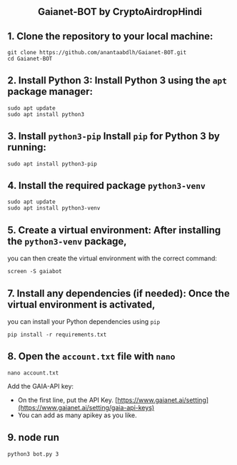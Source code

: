 # <h2 align=center>Gaianet-BOT by CryptoAirdropHindi</h2>


## 1. Clone the repository to your local machine:
```
git clone https://github.com/anantaabdlh/Gaianet-BOT.git
cd Gaianet-BOT
```
## 2. Install Python 3: Install Python 3 using the `apt` package manager:
```
sudo apt update
sudo apt install python3
```

## 3. Install `python3-pip` Install `pip` for Python 3 by running:
```
sudo apt install python3-pip
```
## 4. Install the required package `python3-venv`
```
sudo apt update
sudo apt install python3-venv
```

## 5. Create a virtual environment: After installing the `python3-venv` package,
you can then create the virtual environment with the correct command:
```
screen -S gaiabot
```

## 7. Install any dependencies (if needed): Once the virtual environment is activated,
you can install your Python dependencies using `pip`
```
pip install -r requirements.txt
```
## 8. Open the `account.txt` file with `nano`
```
nano account.txt
```
Add the GAIA-API key:

- On the first line, put the API Key. [https://www.gaianet.ai/setting](https://www.gaianet.ai/setting/gaia-api-keys)
- You can add as many apikey as you like.


## 9. node run
```
python3 bot.py 3
```
